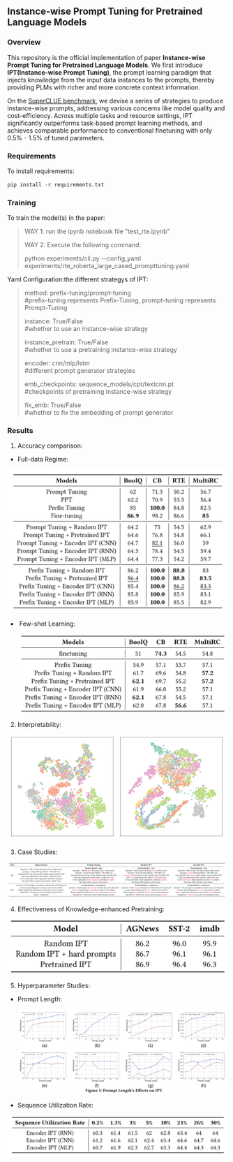 ## Instance-wise Prompt Tuning for Pretrained Language Models


### Overview

This repository is the official implementation of paper **Instance-wise Prompt Tuning for Pretrained Language Models**. We first introduce **IPT(Instance-wise Prompt Tuning)**, the prompt learning paradigm that injects knowledge from the input data instances to the prompts, thereby providing PLMs with richer and more concrete context information.

On the [SuperCLUE benchmark](https://super.gluebenchmark.com/), we devise a series of strategies to produce instance-wise prompts, addressing various concerns like model quality and cost-efficiency. Across multiple tasks and resource settings, IPT significantly outperforms task-based prompt learning methods, and achieves comparable performance to conventional finetuning with only 0.5% - 1.5% of tuned parameters.


### Requirements

To install requirements:

```python
pip install -r requirements.txt
```

<!-- ### Downloads

#### Models

We should dowmload the checkpoints of model ,which has already in [HuggleFace](https://huggingface.co/roberta-large).

#### Datasets

We use [SuperGLUE](https://super.gluebenchmark.com/tasks) datasets  in our experiments. -->


### Training
To train the model(s) in the paper:
> WAY 1:
> run the ipynb notebook file "test_rte.ipynb"
>
> WAY 2:
> Execute the following command:
>
> python experiments/cli.py --config_yaml experiments/rte_roberta_large_cased_prompttuning.yaml


Yaml Configuration:the different strategys of IPT:

  > method: prefix-tuning/prompt-tuning                   
  > #prefix-tuning represents Prefix-Tuning, prompt-tuning represents Prompt-Tuning    
  >
  > instance: True/False                                 
  > #whether to use an instance-wise strategy   
  >
  > instance_pretrain: True/False                          
  > #whether to use a pretraining instance-wise strategy  
  >
  > encoder: cnn/mlp/lstm                                 
  > #different prompt generator strategies   
  >
  > emb_checkpoints: sequence_models/cpt/textcnn.pt         
  > #checkpoints of pretraining instance-wise strategy  
  >
  > fix_emb: True/False                                         
  > #whether to fix the embedding of prompt generator  

### Results

1. Accuracy comparison:

- Full-data Regime:

![image-20220216135946223](./images/end2end.png)

- ​	Few-shot Learning:

  ![image-20220216140841051](./images/few-shot.png)

2. Interpretability:

![image-20220216140941060](./images/interpretebility.png)

3. Case Studies:

![image-20220216141018721](./images/case.png)

4. Effectiveness of Knowledge-enhanced Pretraining:

![image-20220216141216110](./images/pretrain_effect.png)

5. Hyperparameter Studies:

- Prompt Length:

  ![image-20220216141347234](./images/prompt_length.png)

- Sequence Utilization Rate:

![image-20220216141412128](./images/sequence_utilization_rate.png)
